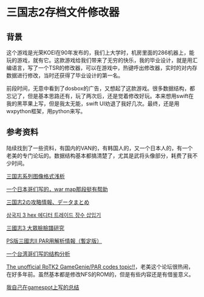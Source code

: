 # 三国志2存档文件修改器

## 背景

这个游戏是光荣KOEI在90年发布的，我们上大学时，机房里面的286机器上，能玩的游戏，就有它。这款游戏给我们带来了无穷的快乐，我的毕业设计，就是用汇编语言，写了一个TSR的修改器，可以在游戏中，热键呼出修改器，实时的对内存数据进行修改，当时还获得了毕业设计的第一名。

前段时间，无意中看到了dosbox的广告，又想起了这款游戏。很多数据结构，都忘记了，但是基本思路还有，玩了两次后，还是觉着修改好玩。本来想用swift在我的黑苹果上写，但是我太无能，swift UI劝退了我好几次。最终，还是用wxpython框架，用python来写。

## 参考资料

陆续找到了一些资料，有国内的VAN的，有韩国人的，又一个日本人的，有一个老美的专门论坛的。数据结构基本都搞清楚了，尤其是武将头像部分，耗费了我不少时间。

[三国志系列图像格式浅析](http://xycq.online/forum/redirect.php?tid=34607&goto=lastpost&highlight=)

[一个日本哥们写的，war map那段挺有帮助](https://geolog.mydns.jp/www.geocities.jp/aiharatomoya/san2/san2.htm)

[三国志2の攻略情報、データまとめ](https://cheatcodes.web.fc2.com/sangoku/san2/)

[삼국지 3 hex 에디터 트레이드 장수 삽입기](https://m.blog.naver.com/mokomoji/130096328361)

[三國志3 大眾臉臉譜研究](https://www.pttweb.cc/bbs/Koei/M.1359746890.A.910)

[PS版三國志II PAR用解析情報（暫定版）](https://geolog.mydns.jp/www.geocities.jp/aiharatomoya/san2/san2par.htm)

[一个台湾哥们写的结构分析](https://reganlu007.github.io/san2/)

[The unofficial RoTK2 GameGenie/PAR codes topic!!](https://gamefaqs.gamespot.com/boards/956391-romance-of-the-three-kingdoms-ii/70015768)，老美这个论坛很热闹，在好多年前。虽然基本都是修改NFS的ROM的，但是有些内容还是有借鉴意义。

[我自己在gamespot上写的总结](https://gamefaqs.gamespot.com/boards/956391-romance-of-the-three-kingdoms-ii/80060815)

